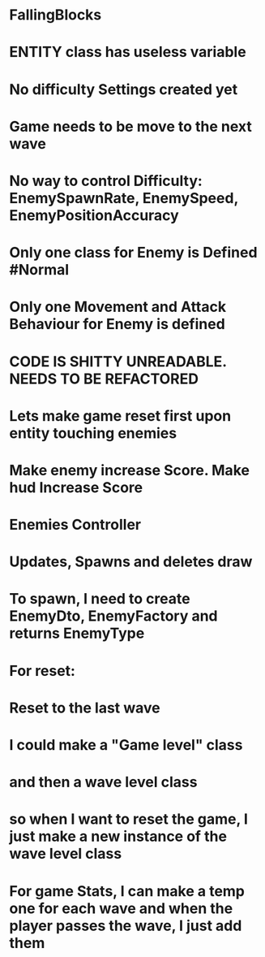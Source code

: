 # FallingBlocks


# ENTITY class has useless variable 

# No difficulty Settings created yet
# Game needs to be move to the next wave
# No way to control Difficulty: EnemySpawnRate, EnemySpeed, EnemyPositionAccuracy
# Only one class for Enemy is Defined #Normal
# Only one Movement and Attack Behaviour for Enemy is defined

# CODE IS SHITTY UNREADABLE. NEEDS TO BE REFACTORED


# Lets make game reset first upon entity touching enemies
# Make enemy increase Score. Make hud Increase Score
# 



# Enemies Controller
# Updates, Spawns and deletes draw
# To spawn, I need to create EnemyDto, EnemyFactory and returns EnemyType


# For reset:
# Reset to the last wave
# I could make a "Game level" class
# and then a wave level class
# so when I want to reset the game, I just make a new instance of the wave level class 
# For game Stats, I can make a temp one for each wave and when the player passes the wave, I just add them 

